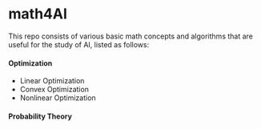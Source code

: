 # math4AI

This repo consists of various basic math concepts and algorithms that are useful for the study of AI, listed as follows:

#### Optimization
- Linear Optimization
- Convex Optimization
- Nonlinear Optimization


#### Probability Theory

